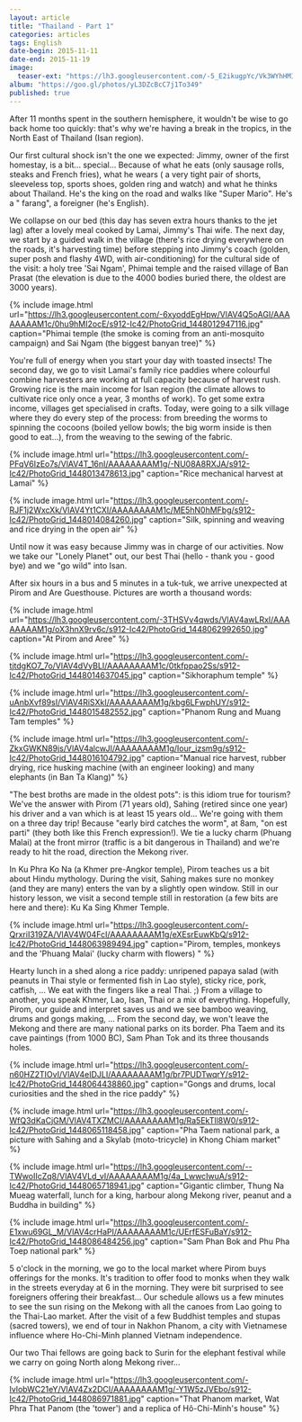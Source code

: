 ```yaml
---
layout: article
title: "Thailand - Part 1"
categories: articles
tags: English
date-begin: 2015-11-11
date-end: 2015-11-19
image: 
  teaser-ext: "https://lh3.googleusercontent.com/-5_E2ikugpYc/Vk3WYhHMIQI/AAAAAAAAMyY/ZGDjANH0zGE/s576-Ic42/IMG_9430.JPG"
album: "https://goo.gl/photos/yL3DZcBcC7j1To349"
published: true
---
```


After 11 months spent in the southern hemisphere, it wouldn't be wise to go back home too quickly: that's why we're having a break in the tropics, in the North East of Thailand (Isan region).

Our first cultural shock isn't the one we expected: Jimmy, owner of the first homestay, is a bit... special... Because of what he eats (only sausage rolls, steaks and French fries), what he wears ( a very tight pair of shorts, sleeveless top, sports shoes, golden ring and watch) and what he thinks about Thailand. He's the king on the road and walks like "Super Mario". He's a " farang", a foreigner (he's English).

We collapse on our bed (this day has seven extra hours thanks to the jet lag) after a lovely meal cooked by Lamai, Jimmy's Thai wife. The next day, we start by a guided walk in the village (there's rice drying everywhere on the roads, it's harvesting time) before stepping into Jimmy's coach (golden, super posh and flashy 4WD, with air-conditioning) for the cultural side of the visit: a holy tree 'Sai Ngam', Phimai temple and the raised village of Ban Prasat (the elevation is due to the 4000 bodies buried there, the oldest are 3000 years).

{% include image.html url="https://lh3.googleusercontent.com/-6xyoddEgHpw/VlAV4Q5oAGI/AAAAAAAAM1c/0hu9hMI2ocE/s912-Ic42/PhotoGrid_1448012947116.jpg" caption="Phimai temple (the smoke is coming from an anti-mosquito campaign) and Sai Ngam (the biggest banyan tree)" %}

You're full of energy when you start your day with toasted insects! The second day, we go to visit Lamai's family rice paddies where colourful combine harvesters are working at full capacity because of harvest rush. Growing rice is the main income for Isan region (the climate allows to cultivate rice only once a year, 3 months of work). To get some extra income, villages get specialised in crafts. Today, were going to a silk village where they do every step of the process: from breeding the worms to spinning the cocoons (boiled yellow bowls; the big worm inside is then good to eat...), from the weaving to the sewing of the fabric.

{% include image.html url="https://lh3.googleusercontent.com/-PFqV6IzEo7s/VlAV4T_16nI/AAAAAAAAM1g/-NU08A8RXJA/s912-Ic42/PhotoGrid_1448013478613.jpg" caption="Rice mechanical harvest at Lamai" %}

{% include image.html url="https://lh3.googleusercontent.com/-RJF1j2WxcXk/VlAV4Yt1CXI/AAAAAAAAM1c/ME5hN0hMFbg/s912-Ic42/PhotoGrid_1448014084260.jpg" caption="Silk, spinning and weaving and rice drying in the open air" %}

Until now it was easy because Jimmy was in charge of our activities. Now we take our "Lonely Planet" out, our best Thai (hello - thank you - good bye) and we "go wild" into Isan.

After six hours in a bus and 5 minutes in a tuk-tuk, we arrive unexpected at Pirom and Are Guesthouse. Pictures are worth a thousand words:

{% include image.html url="https://lh3.googleusercontent.com/-3THSVv4qwds/VlAV4awLRxI/AAAAAAAAM1g/oX3hnX9rv6c/s912-Ic42/PhotoGrid_1448062992650.jpg" caption="At Pirom and Aree" %}

{% include image.html url="https://lh3.googleusercontent.com/-tjtdgKO7_7o/VlAV4dVyBLI/AAAAAAAAM1c/0tkfppao2Ss/s912-Ic42/PhotoGrid_1448014637045.jpg" caption="Sikhoraphum temple" %}

{% include image.html url="https://lh3.googleusercontent.com/-uAnbXvf89sI/VlAV4RiSXkI/AAAAAAAAM1g/kbg6LFwphUY/s912-Ic42/PhotoGrid_1448015482552.jpg" caption="Phanom Rung and Muang Tam temples" %}

{% include image.html url="https://lh3.googleusercontent.com/-ZkxGWKN89js/VlAV4alcwJI/AAAAAAAAM1g/Iour_izsm9g/s912-Ic42/PhotoGrid_1448016104792.jpg" caption="Manual rice harvest, rubber drying, rice husking machine (with an engineer looking) and many elephants (in Ban Ta Klang)" %}

"The best broths are made in the oldest pots": is this idiom true for tourism? We've the answer with Pirom (71 years old), Sahing (retired since one year) his driver and a van which is at least 15 years old... We're going with them on a three day trip! Because "early bird catches the worm", at 8am, "on est parti" (they both like this French expression!). We tie a lucky charm (Phuang Malai) at the front mirror (traffic is a bit dangerous in Thailand) and we're ready to hit the road, direction the Mekong river.

In Ku Phra Ko Na (a Khmer pre-Angkor temple), Pirom teaches us a bit about Hindu mythology. During the visit, Sahing makes sure no monkey (and they are many) enters the van by a slightly open window. Still in our history lesson, we visit a second temple still in restoration (a few bits are here and there): Ku Ka Sing Khmer Temple. 

{% include image.html url="https://lh3.googleusercontent.com/-QrxriI319ZA/VlAV4W04FcI/AAAAAAAAM1g/eXEsrEuwKbQ/s912-Ic42/PhotoGrid_1448063989494.jpg" caption="Pirom, temples, monkeys and the 'Phuang Malai' (lucky charm with flowers) " %}

Hearty lunch in a shed along a rice paddy: unripened papaya salad (with peanuts in Thai style or fermented fish in Lao style), sticky rice, pork, catfish, ... We eat with the fingers like a real Thai. ;) From a village to another, you speak Khmer, Lao, Isan, Thai or a mix of everything. Hopefully, Pirom, our guide and interpret saves us and we see bamboo weaving, drums and gongs making, ... From the second day, we won't leave the Mekong and there are many national parks on its border. Pha Taem and its cave paintings (from 1000 BC), Sam Phan Tok and its three thousands holes.

{% include image.html url="https://lh3.googleusercontent.com/-n60HZ2TIOvI/VlAV4eIDJLI/AAAAAAAAM1g/br7PUDTwqrY/s912-Ic42/PhotoGrid_1448064438860.jpg" caption="Gongs and drums, local curiosities and the shed in the rice paddy" %}

{% include image.html url="https://lh3.googleusercontent.com/-WfQ3dKaCjGM/VlAV4TXZMCI/AAAAAAAAM1g/Ra5EkTll8W0/s912-Ic42/PhotoGrid_1448065118458.jpg" caption="Pha Taem national park, a picture with Sahing and a Skylab (moto-tricycle) in Khong Chiam market" %}

{% include image.html url="https://lh3.googleusercontent.com/--TWwoIIcZq8/VlAV4VLd_vI/AAAAAAAAM1g/4a_LwwcIwuA/s912-Ic42/PhotoGrid_1448065718941.jpg" caption="Gigantic climber, Thung Na Mueag waterfall, lunch for a king, harbour along Mekong river, peanut and a Buddha in building" %}

{% include image.html url="https://lh3.googleusercontent.com/-E1xwu69GL_M/VlAV4crHaPI/AAAAAAAAM1c/UErfESFuBaY/s912-Ic42/PhotoGrid_1448086484256.jpg" caption="Sam Phan Bok and Phu Pha Toep national park" %}

5 o'clock in the morning, we go to the local market where Pirom buys offerings for the monks. It's tradition to offer food to monks when they walk in the streets everyday at 6 in the morning. They were bit surprised to see foreigners offering their breakfast... Our schedule allows us a few minutes to see the sun rising on the Mekong with all the canoes from Lao going to the Thai-Lao market. After the visit of a few Buddhist temples and stupas (sacred towers), we end of tour in Nakhon Phanom, a city with Vietnamese influence where Ho-Chi-Minh planned Vietnam independence.

Our two Thai fellows are going back to Surin for the elephant festival while we carry on going North along Mekong river... 

{% include image.html url="https://lh3.googleusercontent.com/-IvlobWC21eY/VlAV4Zx2DCI/AAAAAAAAM1g/-Y1W5zJVEbo/s912-Ic42/PhotoGrid_1448086971881.jpg" caption="That Phanom market, Wat Phra That Panom (the 'tower') and a replica of Hô-Chi-Minh's house" %}









